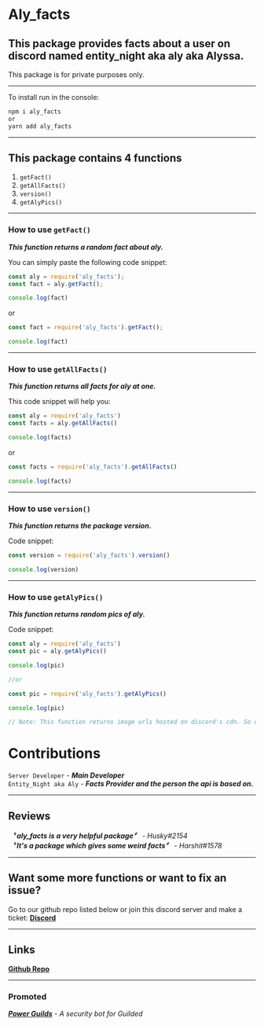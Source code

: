 # Aly_facts
This package provides facts about a user on discord named entity_night aka aly aka Alyssa.
---
This package is for private purposes only.

---

To install run in the console:
```bash
npm i aly_facts
or
yarn add aly_facts
```
---
## This package contains 4 functions <br>
1. `getFact()`
2. `getAllFacts()`
3. `version()`
4. `getAlyPics()`
---
### How to use `getFact()`

***This function returns a random fact about aly.*** <br>

You can simply paste the following code snippet:
```js
const aly = require('aly_facts');
const fact = aly.getFact();

console.log(fact)
```
or
```js
const fact = require('aly_facts').getFact();

console.log(fact)
```
---
### How to use `getAllFacts()`

***This function returns all facts for aly at one.***

This code snippet will help you:
```js
const aly = require('aly_facts')
const facts = aly.getAllFacts()

console.log(facts)
```
or
```js
const facts = require('aly_facts').getAllFacts()

console.log(facts)
```
---
### How to use `version()`

***This function returns the package version.***

Code snippet:
```js
const version = require('aly_facts').version()

console.log(version)
```

---
### How to use `getAlyPics()`

***This function returns random pics of aly.***

Code snippet:
```js
const aly = require('aly_facts')
const pic = aly.getAlyPics()

console.log(pic)

//or

const pic = require('aly_facts').getAlyPics()

console.log(pic)

// Note: This function returns image urls hosted on discord's cdn. So console.log will not show the pic itself. instead will return just the url.
```

# Contributions
`Server Developer` - ***Main Developer*** <br>
`Entity_Night aka Aly` - ***Facts Provider and the person the api is based on.***

---

## Reviews
***〝 aly_facts is a very helpful package〞*** - *Husky#2154* <br>
***〝 It's a package which gives some weird facts〞*** - *Harshit#1578*

---

## Want some more functions or want to fix an issue?

Go to our github repo listed below or join this discord server and make a ticket: 
****[Discord](https://discord.gg/VqA92g8)****

---

## Links

**[Github Repo]**

---

### Promoted
***[Power Guilds]** - A security bot for Guilded*

[Github Repo]: https://github.com/ServerDeveloper9447/aly_facts
[Power Guilds]: https://guilded.gg/powerguilds
